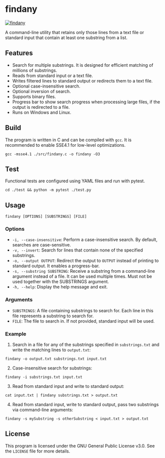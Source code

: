 # findany

[![findany](https://github.com/imbelousov/findany/actions/workflows/findany.yml/badge.svg)](https://github.com/imbelousov/findany/actions/workflows/findany.yml)

A command-line utility that retains only those lines from a text file or standard input that contain at least one substring from a list.

## Features

- Search for multiple substrings. It is designed for efficient matching of millions of substrings.
- Reads from standard input or a text file.
- Writes filtered lines to standard output or redirects them to a text file.
- Optional case-insensitive search.
- Optional inversion of search.
- Supports binary files.
- Progress bar to show search progress when processing large files, if the output is redirected to a file.
- Runs on Windows and Linux.

## Build

The program is written in C and can be compiled with `gcc`.
It is recommended to enable SSE4.1 for low-level optimizations.

```
gcc -msse4.1 ./src/findany.c -o findany -O3
```

## Test

Functional tests are configured using YAML files and run with pytest.

```
cd ./test && python -m pytest ./test.py
```

## Usage

```
findany [OPTIONS] [SUBSTRINGS] [FILE]
```

### Options

- `-i, --case-insensitive`: Perform a case-insensitive search. By default, searches are case-sensitive.
- `-v, --invert`: Search for lines that contain none of the specified substrings.
- `-o, --output OUTPUT`: Redirect the output to `OUTPUT` instead of printing to standard output. It enables a progress-bar.
- `-s, --substring SUBSTRING`: Receive a substring from a command-line argument instead of a file. It can be used multiple times. Must not be used together with the SUBSTRINGS argument.
- `-h, --help`: Display the help message and exit.

### Arguments

- `SUBSTRINGS`: A file containing substrings to search for. Each line in this file represents a substring to search for.
- `FILE`: The file to search in. If not provided, standard input will be used.

### Example

1. Search in a file for any of the substrings specified in `substrings.txt` and write the matching lines to `output.txt`:
```
findany -o output.txt substrings.txt input.txt
```

2. Case-insensitive search for substrings:
```
findany -i substrings.txt input.txt
```

3. Read from standard input and write to standard output:
```
cat input.txt | findany substrings.txt > output.txt
```

4. Read from standard input, write to standard output, pass two substrings via command-line arguments:
```
findany -s mySubstring -s otherSubstring < input.txt > output.txt
```

## License

This program is licensed under the GNU General Public License v3.0. See the `LICENSE` file for more details.
